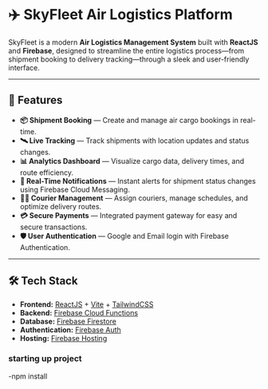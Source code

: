 # ✈️ SkyFleet Air Logistics Platform

SkyFleet is a modern **Air Logistics Management System** built with **ReactJS** and **Firebase**, designed to streamline the entire logistics process—from shipment booking to delivery tracking—through a sleek and user-friendly interface.

---

## 🚀 Features

- **📦 Shipment Booking** — Create and manage air cargo bookings in real-time.
- **🛰 Live Tracking** — Track shipments with location updates and status changes.
- **📊 Analytics Dashboard** — Visualize cargo data, delivery times, and route efficiency.
- **🔔 Real-Time Notifications** — Instant alerts for shipment status changes using Firebase Cloud Messaging.
- **👨‍✈️ Courier Management** — Assign couriers, manage schedules, and optimize delivery routes.
- **💳 Secure Payments** — Integrated payment gateway for easy and secure transactions.
- **🛡 User Authentication** — Google and Email login with Firebase Authentication.

---

## 🛠 Tech Stack

- **Frontend:** [ReactJS](https://react.dev/) + [Vite](https://vitejs.dev/) + [TailwindCSS](https://tailwindcss.com/)
- **Backend:** [Firebase Cloud Functions](https://firebase.google.com/docs/functions)
- **Database:** [Firebase Firestore](https://firebase.google.com/docs/firestore)
- **Authentication:** [Firebase Auth](https://firebase.google.com/docs/auth)
- **Hosting:** [Firebase Hosting](https://firebase.google.com/docs/hosting)

### starting up project

-npm install